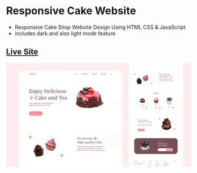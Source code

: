 # Responsive Cake Website

- Responsive Cake Shop Website Design Using HTML CSS & JavaScript
- includes dark and also light mode feature 

## [Live Site](https://zesty-paletas-d80c07.netlify.app/)

![preview img](/preview.png)
